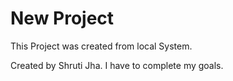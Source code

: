 # New Project

This Project was created from local System.

Created by Shruti Jha.
I have to complete my goals.
